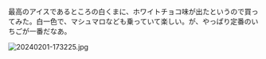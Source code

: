 最高のアイスであるところの白くまに、ホワイトチョコ味が出たというので買ってみた。白一色で、マシュマロなども乗っていて楽しい。が、やっぱり定番のいちごが一番だなあ。

![20240201-173225.jpg](https://ceshmina-photos.s3.ap-northeast-1.amazonaws.com/medium/202402/20240201-173225.jpg)